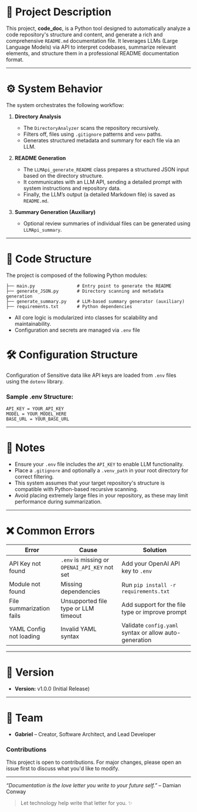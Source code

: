 # 📖 Project Description

This project, **code_doc**, is a Python tool designed to automatically analyze a code repository's structure and content, and generate a rich and comprehensive `README.md` documentation file. It leverages LLMs (Large Language Models) via API to interpret codebases, summarize relevant elements, and structure them in a professional README documentation format.

---

# ⚙️ System Behavior

The system orchestrates the following workflow:

1. **Directory Analysis**
   - The `DirectoryAnalyzer` scans the repository recursively.
   - Filters off, files using `.gitignore` patterns and `venv` paths.
   - Generates structured metadata and summary for each file via an LLM.

2. **README Generation**
   - The `LLMApi_generate_README` class prepares a structured JSON input based on the directory structure.
   - It communicates with an LLM API, sending a detailed prompt with system instructions and repository data.
   - Finally, the LLM’s output (a detailed Markdown file) is saved as `README.md`.

3. **Summary Generation (Auxiliary)**
   - Optional review summaries of individual files can be generated using `LLMApi_summary`.

---

# 📂 Code Structure

The project is composed of the following Python modules:

```plaintext
├── main.py                # Entry point to generate the README
├── generate_JSON.py       # Directory scanning and metadata generation
├── generate_summary.py    # LLM-based summary generator (auxiliary)
├── requirements.txt       # Python dependencies
```

- All core logic is modularized into classes for scalability and maintainability.
- Configuration and secrets are managed via `.env` file

# 🛠️ Configuration Structure

 Configuration of Sensitive data like API keys are loaded from `.env` files using the `dotenv` library.

### Sample .env Structure:

```env
API_KEY = YOUR_API_KEY
MODEL = YOUR_MODEL_HERE  
BASE_URL = YOUR_BASE_URL
```

---

# 📝 Notes

- Ensure your `.env` file includes the `API_KEY` to enable LLM functionality.
- Place a `.gitignore` and optionally a `.venv_path` in your root directory for correct filtering.
- This system assumes that your target repository's structure is compatible with Python-based recursive scanning.
- Avoid placing extremely large files in your repository, as these may limit performance during summarization.

---

# ❌ Common Errors

| Error | Cause | Solution |
|-------|-------|----------|
| API Key not found | `.env` is missing or `OPENAI_API_KEY` not set | Add your OpenAI API key to `.env` |
| Module not found | Missing dependencies | Run `pip install -r requirements.txt` |
| File summarization fails | Unsupported file type or LLM timeout | Add support for the file type or improve prompt |
| YAML Config not loading | Invalid YAML syntax | Validate `config.yaml` syntax or allow auto-generation |

---

# 🔖 Version

- **Version:** v1.0.0 (Initial Release)
---

# 👥 Team

- **Gabriel** – Creator, Software Architect, and Lead Developer

### Contributions

This project is open to contributions. For major changes, please open an issue first to discuss what you'd like to modify.

---

*“Documentation is the love letter you write to your future self.”* – Damian Conway

> Let technology help write that letter for you. ✨